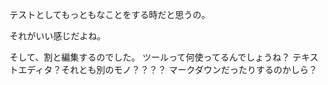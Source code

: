 テストとしてもっともなことをする時だと思うの。

それがいい感じだよね。


そして、割と編集するのでした。
ツールって何使ってるんでしょうね？
テキストエディタ？それとも別のモノ？？？？
マークダウンだったりするのかしら？
